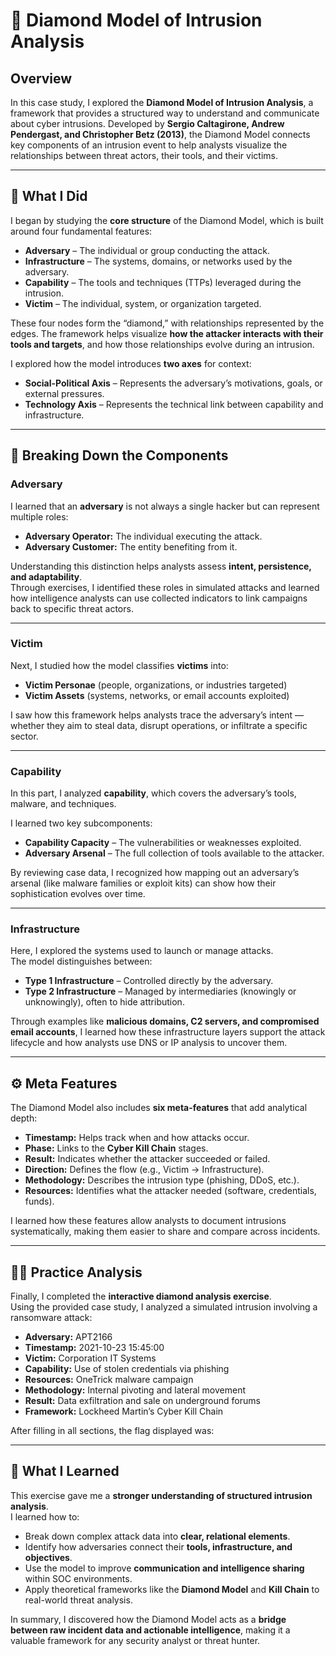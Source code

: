 # 🧩 Diamond Model of Intrusion Analysis

## Overview

In this case study, I explored the **Diamond Model of Intrusion Analysis**, a framework that provides a structured way to understand and communicate about cyber intrusions. Developed by **Sergio Caltagirone, Andrew Pendergast, and Christopher Betz (2013)**, the Diamond Model connects key components of an intrusion event to help analysts visualize the relationships between threat actors, their tools, and their victims.

---

## 🧠 What I Did

I began by studying the **core structure** of the Diamond Model, which is built around four fundamental features:

- **Adversary** – The individual or group conducting the attack.  
- **Infrastructure** – The systems, domains, or networks used by the adversary.  
- **Capability** – The tools and techniques (TTPs) leveraged during the intrusion.  
- **Victim** – The individual, system, or organization targeted.

These four nodes form the “diamond,” with relationships represented by the edges. The framework helps visualize **how the attacker interacts with their tools and targets**, and how those relationships evolve during an intrusion.

I explored how the model introduces **two axes** for context:

- **Social-Political Axis** – Represents the adversary’s motivations, goals, or external pressures.  
- **Technology Axis** – Represents the technical link between capability and infrastructure.

---

## 🧩 Breaking Down the Components

### Adversary

I learned that an **adversary** is not always a single hacker but can represent multiple roles:

- **Adversary Operator:** The individual executing the attack.  
- **Adversary Customer:** The entity benefiting from it.

Understanding this distinction helps analysts assess **intent, persistence, and adaptability**.  
Through exercises, I identified these roles in simulated attacks and learned how intelligence analysts can use collected indicators to link campaigns back to specific threat actors.

---

### Victim

Next, I studied how the model classifies **victims** into:

- **Victim Personae** (people, organizations, or industries targeted)
- **Victim Assets** (systems, networks, or email accounts exploited)

I saw how this framework helps analysts trace the adversary’s intent — whether they aim to steal data, disrupt operations, or infiltrate a specific sector.

---

### Capability

In this part, I analyzed **capability**, which covers the adversary’s tools, malware, and techniques.

I learned two key subcomponents:
- **Capability Capacity** – The vulnerabilities or weaknesses exploited.  
- **Adversary Arsenal** – The full collection of tools available to the attacker.

By reviewing case data, I recognized how mapping out an adversary’s arsenal (like malware families or exploit kits) can show how their sophistication evolves over time.

---

### Infrastructure

Here, I explored the systems used to launch or manage attacks.  
The model distinguishes between:

- **Type 1 Infrastructure** – Controlled directly by the adversary.  
- **Type 2 Infrastructure** – Managed by intermediaries (knowingly or unknowingly), often to hide attribution.

Through examples like **malicious domains, C2 servers, and compromised email accounts**, I learned how these infrastructure layers support the attack lifecycle and how analysts use DNS or IP analysis to uncover them.

---

## ⚙️ Meta Features

The Diamond Model also includes **six meta-features** that add analytical depth:

- **Timestamp:** Helps track when and how attacks occur.  
- **Phase:** Links to the **Cyber Kill Chain** stages.  
- **Result:** Indicates whether the attacker succeeded or failed.  
- **Direction:** Defines the flow (e.g., Victim → Infrastructure).  
- **Methodology:** Describes the intrusion type (phishing, DDoS, etc.).  
- **Resources:** Identifies what the attacker needed (software, credentials, funds).

I learned how these features allow analysts to document intrusions systematically, making them easier to share and compare across incidents.

---

## 🕵️‍♂️ Practice Analysis

Finally, I completed the **interactive diamond analysis exercise**.  
Using the provided case study, I analyzed a simulated intrusion involving a ransomware attack:

- **Adversary:** APT2166  
- **Timestamp:** 2021-10-23 15:45:00  
- **Victim:** Corporation IT Systems  
- **Capability:** Use of stolen credentials via phishing  
- **Resources:** OneTrick malware campaign  
- **Methodology:** Internal pivoting and lateral movement  
- **Result:** Data exfiltration and sale on underground forums  
- **Framework:** Lockheed Martin’s Cyber Kill Chain  

After filling in all sections, the flag displayed was:

---

## 🎯 What I Learned

This exercise gave me a **stronger understanding of structured intrusion analysis**.  
I learned how to:

- Break down complex attack data into **clear, relational elements**.  
- Identify how adversaries connect their **tools, infrastructure, and objectives**.  
- Use the model to improve **communication and intelligence sharing** within SOC environments.  
- Apply theoretical frameworks like the **Diamond Model** and **Kill Chain** to real-world threat analysis.

In summary, I discovered how the Diamond Model acts as a **bridge between raw incident data and actionable intelligence**, making it a valuable framework for any security analyst or threat hunter.



